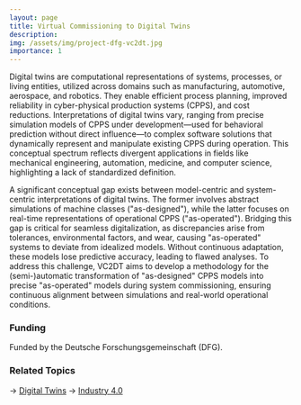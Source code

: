 ```yaml
---
layout: page
title: Virtual Commissioning to Digital Twins
description: 
img: /assets/img/project-dfg-vc2dt.jpg
importance: 1
---
```


Digital twins are computational representations of systems, processes, or living entities, utilized across domains such as manufacturing, automotive, aerospace, and robotics. They enable efficient process planning, improved reliability in cyber-physical production systems (CPPS), and cost reductions. Interpretations of digital twins vary, ranging from precise simulation models of CPPS under development—used for behavioral prediction without direct influence—to complex software solutions that dynamically represent and manipulate existing CPPS during operation. This conceptual spectrum reflects divergent applications in fields like mechanical engineering, automation, medicine, and computer science, highlighting a lack of standardized definition.

A significant conceptual gap exists between model-centric and system-centric interpretations of digital twins. The former involves abstract simulations of machine classes ("as-designed"), while the latter focuses on real-time representations of operational CPPS ("as-operated"). Bridging this gap is critical for seamless digitalization, as discrepancies arise from tolerances, environmental factors, and wear, causing "as-operated" systems to deviate from idealized models. Without continuous adaptation, these models lose predictive accuracy, leading to flawed analyses. To address this challenge, VC2DT aims to develop a methodology for the (semi-)automatic transformation of "as-designed" CPPS models into precise "as-operated" models during system commissioning, ensuring continuous alignment between simulations and real-world operational conditions.

### Funding

Funded by the Deutsche Forschungsgemeinschaft (DFG).

### Related Topics

→ [Digital Twins](https://wortmann.ac/dts/)
→ [Industry 4.0](https://wortmann.ac/i40/)
